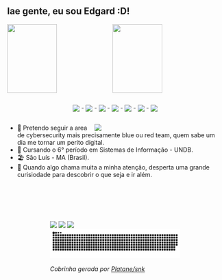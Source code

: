 ## Iae gente, eu sou Edgard :D!

<!-- GitHub Stats -->
<div style">
  <!-- Status -->
  <img height="160em" width="48%" src="https://edgard-maia-github-readme-stats.vercel.app/api?username=EdgardMaia&show_icons=true&theme=synthwave" />
  <!-- Gráfico de Pizza -->
  <img height="160em" width="48%" src="https://edgard-maia-github-readme-stats.vercel.app/api/top-langs/?username=EdgardMaia&layout=compact" />
</div>

###

<!-- Linguagens Mais Usadas -->
<div style="display: inline_block" align="center">
  <img align="center" width="35px" src="https://cdn.jsdelivr.net/gh/devicons/devicon/icons/html5/html5-original.svg" /> -
  <img align="center" width="35px" src="https://cdn.jsdelivr.net/gh/devicons/devicon/icons/css3/css3-original.svg" /> -
  <img align="center" width="35px" src="https://cdn.jsdelivr.net/gh/devicons/devicon/icons/python/python-original.svg" /> -
  <img align="center" width="35px" src="https://cdn.jsdelivr.net/gh/devicons/devicon@latest/icons/linux/linux-original.svg" /> -
  <img align="center" width="35px" src="https://cdn.jsdelivr.net/gh/devicons/devicon@latest/icons/git/git-original-wordmark.svg" /> -
  <img align="center" width="35px" src="https://cdn.jsdelivr.net/gh/devicons/devicon@latest/icons/github/github-original-wordmark.svg" /> -
  <img align="center" width="35px" src="https://cdn.jsdelivr.net/gh/devicons/devicon/icons/vscode/vscode-original.svg" />
</div>

##

<!-- Sobre mim -->
<img width="300px" align="right" src="https://cdn.discordapp.com/attachments/910354379729674313/952737631307956254/Simpson-GIF.gif"></img>
<div>
  
  - 🤟 Pretendo seguir a area de cybersecurity mais precisamente blue ou red team, quem sabe um dia me tornar um perito digital.
  - 📖 Cursando o 6° período em Sistemas de Informação - UNDB. 
  - 🏖️  São Luís - MA (Brasil).
  - 👀 Quando algo chama muita a minha atenção, desperta uma grande curisiodade para descobrir o que seja e ir além. 

</div>

##

<!-- Pode me encontrar por aqui -->
<div style="margin: 100px">
  <a href="https://www.instagram.com/_edgardmaia_/"><img src="https://img.shields.io/badge/Instagram-E4405F?style=for-the-badge&logo=instagram&logoColor=white" target="_blank"></img></a>
  <a href="https://www.linkedin.com/in/edgard-maia/"><img src="https://img.shields.io/badge/LinkedIn-0077B5?style=for-the-badge&logo=linkedin&logoColor=white" target="_blank"></img></a>
  <a href="mailto:edgardmaiaa@gmail.com"><img src="https://img.shields.io/badge/Gmail-D14836?style=for-the-badge&logo=gmail&logoColor=white" target="_blank"></img></a>

<img alt="github snake dark mode" src="dist/github-snake-dark.svg" />

_Cobrinha gerada por [Platane/snk](https://github.com/Platane/snk)_

</div>
<br><br>
